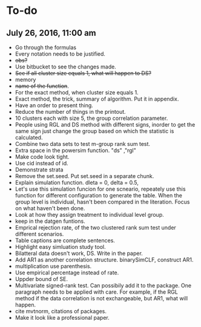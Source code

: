 # To-do #

## July 26, 2016, 11:00 am
+ Go through the formulas
+ Every notation needs to be justified.
+ ~~obs?~~
+ Use bitbucket to see the changes made.
+ ~~See if all cluster size equals 1, what will happen to DS?~~
+ memory
+ ~~name of the function~~.
+ For the exact method, when cluster size equals 1.
+ Exact method, the trick, summary of algorithm. Put it in appendix.
+ Have an order to present thing.
+ Reduce the number of things in the printout.
+ 10 clusters each with size 5, the group correlation parameter.
+ People using RGL and DS method with different signs, inorder to get the same sign just change the group based on which the statistic is calculated.
+ Combine two data sets to test m-group rank sum test.
+ Extra space in the powersim function. "ds" ,"rgl"
+ Make code look tight.
+ Use cid instead of id.
+ Demonstrate strata
+ Remove the set.seed. Put set.seed in a separate chunk.
+ Explain simulation function. dleta = 0, delta = 0.5,
+ Let's use this simulation funcion for one scneario, repeately use this function for different configuration to generate the table. When the group level is individual, hasn't been compared in the literation. Focus on what haven't been done.
+ Look at how they assign treatment to individual level group.
+ keep in the datgen funtions.
+ Emprical rejection rate, of the two clustered rank sum test under different scenarios.
+ Table captions are complete sentences.
+ Highlight easy simluation study tool.
+ Bilatteral data doesn't work, DS. Write in the paper.
+ Add AR1 as another correlation structure. binarySimCLF, construct AR1.
+ multiplication use parenthesis.
+ Use empirical percentage instead of rate.
+ Uppder bound of SE.
+ Multivariate signed-rank test. Can possibily add it to the package. One paragraph needs to be applied with care. For example, if the RGL method if the data correlation is not exchangeable, but AR1, what will happen.
+ cite mvtnorm, citations of packages.
+ Make it look like a professional paper.